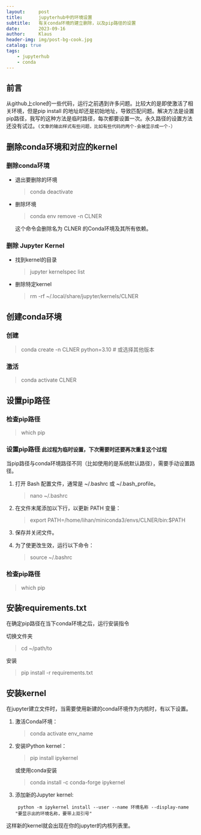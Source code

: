 ```yaml
---
layout:     post
title:      jupyterhub中的环境设置
subtitle:   有关conda环境的建立删除，以及pip路径的设置
date:       2023-09-16
author:     Klaus
header-img: img/post-bg-cook.jpg
catalog: true
tags:
    - jupyterhub
    - conda
---
```


## 前言

从github上clone的一些代码，运行之前遇到许多问题。比较大的是即使激活了相关环境，但是pip install 的地址却还是初始地址，导致匹配问题。解决方法是设置pip路径，我写的这种方法是临时路径，每次都要设置一次。永久路径的设置方法还没有试过。`(文章的输出样式有些问题，比如有些代码的两个-会被显示成一个-）`

## 删除conda环境和对应的kernel

### 删除conda环境

- 退出要删除的环境

	> conda deactivate

- 删除环境

	> conda env remove -n CLNER
	
	这个命令会删除名为 CLNER 的Conda环境及其所有依赖。
	
### 删除 Jupyter Kernel

- 找到kernel的目录
	
	> jupyter kernelspec list
	
- 删除特定kernel
	
	> rm -rf ~/.local/share/jupyter/kernels/CLNER

## 创建conda环境

### 创建

> conda create -n CLNER python=3.10  # 或选择其他版本

### 激活

> conda activate CLNER

## 设置pip路径

### 检查pip路径

> which pip 

### 设置pip路径 `此过程为临时设置，下次需要时还要再次重复这个过程`
当pip路径与conda环境路径不同（比如使用的是系统默认路径），需要手动设置路径。

1. 打开 Bash 配置文件，通常是 ~/.bashrc 或 ~/.bash_profile。

	> nano ~/.bashrc 
	
2. 在文件末尾添加以下行，以更新 PATH 变量：

	> export PATH=/home/lihan/miniconda3/envs/CLNER/bin:$PATH
	
3. 保存并关闭文件。

4. 为了使更改生效，运行以下命令：

	> source ~/.bashrc

### 检查pip路径
	
> which pip 

## 安装requirements.txt

在确定pip路径在当下conda环境之后，运行安装指令

切换文件夹

> cd ~/path/to

安装

> pip install -r requirements.txt

## 安装kernel

在jupyter建立文件时，当需要使用新建的conda环境作为内核时，有以下设置。

1. 激活Conda环境：

	> conda activate env_name

2. 安装IPython kernel：

	> pip install ipykernel
	
	或使用conda安装
	
	> conda install -c conda-forge ipykernel
	
3. 添加新的Jupyter kernel:

		python -m ipykernel install --user --name 环境名称 --display-name "要显示出的环境名称，要带上双引号"

这样新的kernel就会出现在你的jupyter的内核列表里。
